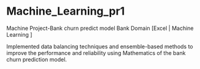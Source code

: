 # Machine_Learning_pr1
Machine Project-Bank churn predict model
Bank Domain    [Excel | Machine Learning ]

Implemented data balancing techniques and ensemble-based methods to improve the performance and reliability using Mathematics of the bank churn prediction model.
